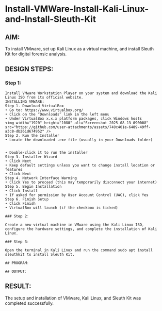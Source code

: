 # Install-VMWare-Install-Kali-Linux-and-Install-Sleuth-Kit
## AIM:

To install VMware, set up Kali Linux as a virtual machine, and install Sleuth Kit for digital forensic analysis.

## DESIGN STEPS:

### Step 1:
```
Install VMware Workstation Player on your system and download the Kali Linux ISO from its official website.
INSTALLING VMWARE:
Step 1. Download VirtualBox
• Go to: https://www.virtualbox.org/
• Click on the “Downloads” link in the left menu
• Under VirtualBox x.x.x platform packages, click Windows hosts
<img width="1920" height="1080" alt="Screenshot 2025-08-13 090008" src="https://github.com/user-attachments/assets/740c401e-6489-49ff-a3c8-db261d674952" />
Step 2. Run the Installer
• Locate the downloaded .exe file (usually in your Downloads folder)


• Double-click it to run the installer
Step 3. Installer Wizard
• Click Next
• Keep default settings unless you want to change install location or features
• Click Next
Step 4. Network Interface Warning
• Click Yes to proceed (this may temporarily disconnect your internet)
Step 5. Begin Installation
• Click Install
• If asked for permission by User Account Control (UAC), click Yes
Step 6. Finish Setup
• Click Finish
• VirtualBox will launch (if the checkbox is ticked)

### Step 2:

Create a new virtual machine in VMware using the Kali Linux ISO, configure the hardware settings, and complete the installation of Kali Linux.

### Step 3:

Open the terminal in Kali Linux and run the command sudo apt install sleuthkit to install Sleuth Kit.

## PROGRAM:

## OUTPUT:
```
## RESULT:
The setup and installation of VMware, Kali Linux, and Sleuth Kit was completed successfully.
